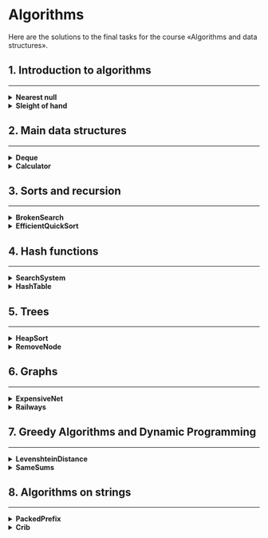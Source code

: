 # Algorithms

Here are the solutions to the final tasks for the course «Algorithms and data structures».

## 1. Introduction to algorithms

---
<details>
<summary>
<b>Nearest null</b>
</summary>

<a href="NearestNull.java">Code</a>

Timofey is looking for a place to build his house. The street where he wants to live has a length of n, meaning it consists of n identical consecutive plots. Each plot is either empty or already has a house built on it.

Sociable Timofey doesn't want to live far from other people on this street. Therefore, it is important for him to know the distance to the nearest empty plot for each plot. If the plot is empty, this distance will be zero – the distance to itself.

Help Timofey calculate the desired distances. You have a map of the street. The houses in Timofey's city were numbered in the order they were built, so their numbers on the map are not ordered in any way. Empty plots are marked with zeros.

<table>
    <tbody>
      <tr>
        <td><b>Input</b></td>
        <td><b>Output</b></td>
      </tr>
      <tr>
        <td>
            5
            <br>
            0 1 4 9 0
        </td>
        <td>
            -183
        </td>
      </tr>
    </tbody>
</table>

<b>Input format</b>

In the first line, the length of the street is given — n (1 ≤ n ≤ 106). The next line contains n integers, non-negative numbers representing the house numbers and indications of empty plots on the map (zeros). It is guaranteed that there is at least one zero in the sequence. The house numbers (positive numbers) are unique and do not exceed 10^9.

<b>Output format</b>

For each of the plots, output the distance to the nearest zero. Output the distances in a single line, separating them by spaces.
</details>

<details>
<summary>
<b>Sleight of hand</b>
</summary>

<a href="SleightOfHand.java">Code</a>

The game "Typing Speed Trainer" is a 4x4 grid of keys, each key containing either a dot or a digit from one to nine. The essence of the game is as follows: in each round, a combination of digits and dots appears on the field. At time t, the player must simultaneously press all the keys with the digit t.

If all the necessary keys are pressed at time t, the players earn one point. If there are no keys with the digit t on the field at time t, no winning point is awarded.

At any given moment, two players can press k keys each. Find the number of points that Gosha and Timofey can earn if they press the keys together. Let's consider an example where k=3.

Suppose t=1. In this case, one player must press two keys with the digit 1. To determine how many keys two players will press, we can use the formula: k*2. It turns out that the boys together will press six keys and earn a winning point.

When t=2, the two players need to press seven keys simultaneously. But this is beyond their capability: each can only press three keys. No winning point is awarded.

At t=3, each player needs to press one key. Success! Now Gosha and Timofey have a total of two winning points.

There are no other digits on the field. Therefore, in the next rounds where t=4...t=9, no winning points will be awarded. Thus, Gosha and Timofey will earn two points.

Find the number of points that Gosha and Timofey can earn if they press the keys together.

<table>
    <tbody>
      <tr>
        <td><b>Input</b></td>
        <td><b>Output</b></td>
      </tr>
      <tr>
        <td>
            3
            <br>
            1231
            <br>
            2..2
            <br>
            2..2
            <br>
            2..2
            <br>
        </td>
        <td>
            2
        </td>
      </tr>
    </tbody>
</table>

<b>Input format</b>

In the first line, an integer k is given (1 ≤ k ≤ 5).

The next four lines describe the configuration of the typing trainer, with 4 characters in each line. Each character is either a dot or a digit from 1 to 9. The symbols in each line are consecutive and not separated by spaces.

<b>Output format</b>

Output a single number - the maximum number of points that Gosha and Timofey can score.

</details>

## 2. Main data structures

---
<details>
<summary>
<b>Deque</b>
</summary>

<a href="Deque.java">Code</a>

Gosha implemented a data structure, a deque, with a maximum size determined by a given number. The methods push_back(x), push_front(x), pop_back(), and pop_front() were working correctly. However, when there were many elements in the deque, the program ran very slowly. The issue was that not all operations were executed in O(1) time. Help Gosha! Write an efficient implementation.

Note: Use a circular buffer in your implementation.

<table>
    <tbody>
      <tr>
        <td><b>Input</b></td>
        <td><b>Output</b></td>
      </tr>
      <tr>
        <td>
            4
            <br>
            4
            <br>
            push_front 861
            <br>
            push_front -819
            <br>
            pop_back
            <br>
            pop_back
        </td>
        <td>
            861
            <br>
            -819
        </td>
      </tr>
    </tbody>
</table>

<b>Input format</b>

The first line contains the number of commands, n — an integer not exceeding 100,000. The second line contains the number m — the maximum size of the deque, not exceeding 50,000. The following n lines contain one of the commands:

- push_back(value) – add an element to the end of the deque. If the deque already contains the maximum number of elements, output "error."
- push_front(value) – add an element to the beginning of the deque. If the deque already contains the maximum number of elements, output "error."
- pop_front() – output the first element of the deque and remove it. If the deque was empty, output "error."
- pop_back() – output the last element of the deque and remove it. If the deque was empty, output "error."

Value — an integer not exceeding 1000 in absolute value.

<b>Output format</b>

Output the result of each command on a separate line. For successful push_back(x) and push_front(x) commands, nothing needs to be printed.

<b> Work principle </b>

Using a circular buffer, as specified in the task. Implemented methods pop_front, pop_back(), push_front(int number), and push_back(int number).

<b> The proof of correctness </b>

For operations involving adding to the tail and removing from the head, we move clockwise. Therefore, the index is calculated as the remainder of division by the maximum. For operations involving adding to the head and removing from the tail, we move counterclockwise. Therefore, the index is calculated as n - 1, except when n = 0, as Java does not handle negative indices like Python.

<b> Time complexity </b>

Since I am using a regular array for adding elements, knowing the index will make the operations of adding and removing from it O(1). The overall complexity is O(n), where n is the number of commands given.

<b> Space complexity </b>

We store an array of n numbers in memory, along with the start and end indices, size, and maximum number of elements. The complexity is O(n).

</details>

<details>
<summary>
<b>Calculator</b>
</summary>

<a href="Calculator.java">Code</a>

The task is related to Reverse Polish Notation (RPN), also known as postfix notation. It is used for parsing arithmetic expressions. In postfix notation, operands are placed before the operation signs. Note regarding negative numbers and division: in this task, division refers to mathematical integer division. This means that rounding always occurs downwards. Specifically, if a / b = c, then b ⋅ c is the largest number that does not exceed a and simultaneously is divisible by b without a remainder. In this task, it is guaranteed that there is no division by a negative number.

Example 1: 3 4 + means 3 + 4 and equals 7.

Example 2: 12 5 / Since division is integer, the result will be 2.

Example 3: 10 2 4 * - means 10 - 2 * 4 and equals 2.

<table>
    <tbody>
      <tr>
        <td><b>Input</b></td>
        <td><b>Output</b></td>
      </tr>
      <tr>
        <td>
            2 1 + 3 *
        </td>
        <td>
            9
        </td>
      </tr>
    </tbody>
</table>

<b>Input format</b>

In the single line, an expression is given written in Reverse Polish Notation. Numbers and arithmetic operations are separated by spaces. The input may contain the operations: +, -, *, /, and numbers not exceeding 10 000 in absolute value. It is guaranteed that the value of intermediate expressions in the test data does not exceed 50 000 in absolute value.

<b>Output format</b>

Output a single number — the value of the expression.

<b> Work principle </b>


The task is implemented using a stack, which is needed to maintain the sequence of numbers. We check each element of the array passed to the `polishNotation` function. If it is a mathematical operation sign, we extract two elements from the stack, perform the required operation, and then save the result in the stack. Otherwise, we simply save the new number in the stack. In the end, there should be only one number left in the stack — the result of all operations.


<b> The proof of correctness </b>

As indicated by the condition, operands are placed before operation signs. Therefore, we need to use the Last In, First Out (LIFO) principle to satisfy this condition. A stack follows this principle. For multiplication and addition, the sequence of elements does not matter, so we do not need to save the second operand separately for their calculation. However, for division and subtraction, we need to maintain the order.




<b> Time complexity </b>

Adding to the stack has a time complexity of O(1). In the method, we iterate through all elements only once, so the overall complexity will be O(n), where n is the number of elements provided as input.

<b> Space complexity </b>

Since we only save numbers once, the stack will contain a maximum of n elements. The space complexity is O(n), where n is the number of elements provided as input.

</details>

## 3. Sorts and recursion

---
<details>
<summary>
<b>BrokenSearch</b>
</summary>

<a href="BrokenSearch.java">Code</a>

Alla made a mistake while copying from one data structure to another. She stored an array of numbers in a circular buffer. The array was sorted in ascending order, and an element could be found in it in logarithmic time. Alla copied the data from the circular buffer to a regular array but shifted the data of the original sorted sequence (while the array could still remain sorted). Nevertheless, it is necessary to provide the ability to find an element in it in O(log n) time. It can be assumed that the array contains only unique elements. You are required to implement a function that performs a search in the broken array. Please note that reading data and outputting the answer is not required.

<table>
    <tbody>
      <tr>
        <td><b>Input</b></td>
        <td><b>Output</b></td>
      </tr>
      <tr>
        <td>
            9
            <br>5
            <br>19 21 100 101 1 4 5 7 12
            <br>
            <br>
            2
            <br>
            1
            <br>
            5 1
            <br>
        </td>
        <td>
            <br>
            <br>
            1
        </td>
      </tr>
    </tbody>
</table>

<b>Input format</b>

The function takes an array of natural numbers and a target number k. The length of the array does not exceed 10,000. The elements of the array and the number k do not exceed 10,000 in value. In the examples: The first line contains the number n — the length of the array. The second line contains a positive number k — the target element. Then, in a single line, n natural numbers are written, separated by a space — the elements of the array.

<b>Output format</b>

The function should return the index of the element equal to k if such an element exists in the array (indexing starts from zero). If the element is not found, the function should return -1. It is not allowed to modify the array. To filter out inefficient solutions, your function will be executed between 100,000 and 1,000,000 times.

<b> Work principle </b>


The problem is implemented using a stack, which is necessary for maintaining the sequence of numbers. We check each element from the array passed to the `polishNotation` function. If it is a mathematical operation sign, we pop two elements from the stack, perform the required operation, and then save the result in the stack. Otherwise, we simply save the new number in the stack. In the end, there should be only one number left in the stack—the result of all operations.


<b> The proof of correctness </b>

If we look at the last element of the array, we can determine in which part the target element is located. Both parts are sorted according to the task condition. If the target number x is less than the end of the array, then if it exists, it is in the range from the beginning of the sorted part to the end of the array. If it is greater, then it is in the range from the beginning of the array to the beginning of the sorted part.




<b> Time complexity </b>

We know that the time complexity of binary search is O(log n). In the worst case, we may need to first traverse the entire array to find the beginning of the sorted part. If it turns out that the array is fully sorted (the beginning is at index 0), then we will need to traverse the entire array again. Therefore, the time complexity will be 2 * O(log n) = O(log n), as constant values are not considered in the asymptotic notation.

<b> Space complexity </b>


We store an array of n numbers in memory, along with the index of the beginning of the sorted part. The space complexity is O(n) for the array and O(log n) * 2 for the necessary memory for the recursion calls (calculated based on its depth).


</details>

<details>
<summary>
<b>EfficientQuickSort</b>
</summary>

<a href="EfficientQuickSort.java">Code</a>

Timofey decided to organize a programming competition to find talented interns. Problems have been selected, participants are registered, and tests are written. The remaining task is to determine how the winner will be determined at the end of the competition. Each participant has a unique login. When the competition is over, two indicators will be associated with each participant: the number of solved problems Pi and the penalty size Fi. The penalty is charged for unsuccessful attempts and the time spent on the problem.

Timofey decided to sort the results table as follows: when comparing two participants, the one with more solved problems will be ranked higher. In case of a tie in the number of solved problems, the participant with a smaller penalty comes first. If the penalties are also equal, the one with the login that comes earlier in alphabetical (lexicographical) order takes precedence.

Timofey ordered sweatshirts for the winners and went to the store the day before. In his absence, he entrusted you to implement the quicksort algorithm for the results table. Since Timofey loves competitive programming and dislikes wasting memory, your sorting implementation cannot consume O(n) additional memory for intermediate data (this modification of quicksort is called "in-place").

<table>
    <tbody>
      <tr>
        <td><b>Input</b></td>
        <td><b>Output</b></td>
      </tr>
      <tr>
        <td>
           5<br>
            alla 4 100<br>
            gena 6 1000<br>
            gosha 2 90<br>
            rita 2 90<br>
            timofey 4 80
        </td>
        <td>
            gena<br>
            timofey<br>
            alla<br>
            gosha<br>
            rita<br>
            <br>
        </td>
      </tr>
    </tbody>
</table>

<b>Input format</b>

The first line specifies the number of participants, n, where 1 ≤ n ≤ 100,000. Each of the next n lines contains information about one participant. The i-th participant is described by three parameters:

1. A unique login (a string of lowercase Latin letters with a length of at most 20).
2. The number of solved problems, Pi.
3. The penalty size, Fi.

Fi and Pi are integers ranging from 0 to 10^9.

<b>Output format</b>

For the sorted list of participants, output their logins one per line in the specified order.


<b> Work principle </b>


For the user, I created an additional class called User, which has three fields (name, number of solved problems, and penalty). Inside the class, I implemented a comparison method that returns a positive number if the user is greater and a negative number if the user is smaller. Within the sorting method, I iterate with two cursors from the beginning and the end of the array's sortable part. I move from left to right those users who are smaller than the pivot and from right to left those who are larger than the pivot. Recursively, I sort the right and left parts.



<b> The proof of correctness </b>

On each pass, the pivot element takes its correct position, as its final index will be equal to the number of elements to its right.




<b> Time complexity </b>

The worst-case time complexity will be O(n^2) if the pivot is consistently smaller or larger than all other parts. In practice, it is more likely to run in O(n log n) time, as the recursion depth is O(log n), and at each recursion step, there are O(n) operations.


<b> Space complexity </b>

We store an array of numbers 'n', the index of the beginning, and the end of the sortable parts in memory. The complexity is O(n) (as we modify the original array each time) + O(log n) for the stack space according to the recursion depth.


</details>

## 4. Hash functions

---
<details>
<summary>
<b>SearchSystem</b>
</summary>

<a href="SearchSystem.java">Code</a>

Timofey is developing his own search engine.

There are n documents, each representing text composed of words. A search index needs to be built based on these documents. The system will receive queries as input. The query is a set of words, and the goal is to output the 5 most relevant documents. The relevance of a document is evaluated as follows: for each unique word in the query, the number of occurrences of that word in the document is taken, and the numbers obtained for all words in the query are summed. The final sum is considered the relevance of the document. The higher the sum, the more the document fits the query. The sorting of documents in the output is done in descending order of relevance. If the relevance of documents is the same, they are sorted in ascending order of their ordinal numbers in the database (i.e., in the input data). Consider cases where queries consist of words that occur in a small number of documents. What if one word occurs many times in one document?

<table>
    <tbody>
      <tr>
        <td><b>Input</b></td>
        <td><b>Output</b></td>
      </tr>
      <tr>
        <td>
            3<br>
            i love coffee<br>
            coffee with milk and sugar<br>
            free tea for everyone<br>
            3<br>
            i like black coffee without milk<br>
            everyone loves new year<br>
            mary likes black coffee without milk<br>
        </td>
        <td>
            1 2<br>
            3<br>
            2 1<br>
            <br>
            <br>
            <br>
            <br>
            <br>
        </td>
      </tr>
    </tbody>
</table>

<b>Input format</b>

In the first line, a natural number n is given, representing the number of documents in the database (1 ≤ n ≤ 10^4).

Then, in the next n lines, the documents are provided, one per line. Each document consists of multiple words separated by a single space and consists of lowercase Latin letters. The length of one text does not exceed 1000 characters. The text is never empty.

The next line contains the number of queries, m, as a natural number (1 ≤ m ≤ 10^4). In the following m lines, the queries are given, one per line. Each query consists of one or several words. The query is not empty. Words are separated by a single space and consist of lowercase Latin letters. The number of characters in a query does not exceed 100.

<b>Output format</b>

For each query, output on one line the numbers of the five most relevant documents. If fewer than five documents are found, output as many as were found. Do not output documents with a relevance of 0.

<b> Work principle </b>


That's a reasonable approach. It seems like you're creating a mapping structure to efficiently retrieve and compute relevance scores for each word in each document. Then, for each query, you're calculating the relevance scores based on the occurrences of unique words in the query and sorting the documents based on these scores.

Remember that this approach assumes that the relevance of a document to a query is solely based on the sum of occurrences of words. Depending on your use case, you might want to consider more advanced techniques, such as TF-IDF (Term Frequency-Inverse Document Frequency) or machine learning models, to improve the accuracy of your search engine.



<b> The proof of correctness </b>

Since, during the reading of all the documents, we prepared an intermediate map with the occurrences of each word, we don't need to look at the documents each time and recount the occurrences. This speeds up the search.





<b> Time complexity </b>

First, we iterate over all documents (n), then for each search query (number of search queries - m), we iterate over its unique words. The operations of retrieving and entering into the map are O(1). In the worst case, all unique words will be contained in all documents (n). After that, we search for the maximum values in the documents that contain at least part of the query, in the worst case, they will be contained in all documents (n). So, it becomes O(n + nm + 5n) -> O(6n + nm) -> O(n + nm).

<b> Space complexity </b>

The complexity of the solution is O(n + m), where n is the number of unique words in all documents, and m is the number of documents, as in the worst case, at least one sought-after word will be in all documents. <br>

</details>

<details>
<summary>
<b>HashTable</b>
</summary>

<a href="HashTable.java">Code</a>

Timofey, being a good manager, keeps information about his employees' salaries in a database and updates it regularly. He assigned you to write an implementation of a hash table to store the database with employees' salaries.

The hash table should support the following operations:

- put key value –– adding a key-value pair. If the given key already exists in the table, the corresponding value is updated.
- get key –— retrieving the value by key. If the key is not in the table, output "None". Otherwise, output the found value.
- delete key –— removing a key from the table. If there is no such key, output "None". Otherwise, output the stored value for the given key and delete the key.

The table stores unique keys.

Implementation requirements:

- Do not use existing implementations of hash tables in programming languages (std::unordered_map in C++, dict in Python, HashMap in Java, etc.).
- Resolve collisions using either the chaining method or open addressing.
- All operations should be performed in O(1) on average.
- Supporting rehashing and scaling of the hash table is not required.
- Keys and values, employee IDs, and their salaries are integers. There is no need to support arbitrary hashable types.

<table>
    <tbody>
      <tr>
        <td><b>Input</b></td>
        <td><b>Output</b></td>
      </tr>
      <tr>
        <td>
            8<br>
            get 9<br>
            delete 9<br>
            put 9 1<br>
            get 9<br>
            put 9 2<br>
            get 9<br>
            put 9 3<br>
            get 9<br>
        </td>
        <td>
            None<br>
            None<br>
            1<br>
            2<br>
            3<br>
            <br>
            <br>
            <br>
            <br>
        </td>
      </tr>
    </tbody>
</table>

<b>Input format</b>

The first line contains the total number of queries to the table, n (1≤ n≤ 10^6). The following n  lines contain queries, which can be of three types: get, put, delete, as described in the task.

All keys and values are integers, not exceeding 10^9 in absolute value. Numbers can be negative as well.

For any sequence of commands, the number of keys in the hash table cannot exceed 10^5.

<b>Output format</b>

For each query of type get and delete, output the corresponding answer on a separate line.

<b> Work principle </b>


I implemented a map using the method of resolving collisions with chaining. When adding a value, I first check if there is already a key in the list. If it exists, I update its value. If not, I create a new node and store it as the head of the linked list.

To retrieve a value, I calculate the bucket number and search for the desired key throughout the linked list in that bucket. If the key is found, I return the associated value. If not, I return None.

For the delete operation, I search for the required key. If the node was at the beginning of the list, I save the new head in the bucket. If it's in the middle, I cut out the node, preserving the reference to the next one in the previous node.


<b> The proof of correctness </b>

To distribute values more evenly, the size of the array is chosen as 2 to the power of 16. The bucket number is determined using bitwise AND.




<b> Time complexity </b>

All nodes are stored in the array. The speed of reading and adding an element to the array is O(1). With good distribution, search, deletion, and addition will cost O(1). Therefore, for n commands, the complexity will be O(n).


<b> Space complexity </b>

In the worst case, all commands will involve adding data to the array, and the complexity will be O(n), where n is the number of commands.


</details>

## 5. Trees

---

<details>
<summary>
<b>HeapSort</b>
</summary>

<a href="HeapSort.java">Code</a>

In this task, you need to implement heap sort. The heap should also be implemented independently; using existing language implementations is not allowed. It is recommended to first solve problems related to heapify operations (sifting down and up).

Timotheus decided to organize a programming competition to find talented interns. The problems have been selected, participants have been registered, and tests have been written. Now it remains to figure out how to determine the winner at the end of the competition.

Each participant has a unique login. When the competition is over, two indicators will be associated with each participant: the number of solved problems \( P_i \) and the penalty size \( F_i \). The penalty is charged for unsuccessful attempts and the time spent on the problem.

Timotheus decided to sort the results table as follows: when comparing two participants, the one with more solved problems comes first. In case of a tie in the number of solved problems, the participant with a smaller penalty comes first. If the penalties are also equal, the one whose login comes first in alphabetical (lexicographic) order is placed first.

Timotheus ordered sweatshirts for the winners and went to the store the day before. In his absence, he entrusted you to implement the heapsort algorithm for the results table.

<table>
    <tbody>
      <tr>
        <td><b>Input</b></td>
        <td><b>Output</b></td>
      </tr>
      <tr>
        <td>
            5<br>
            alla 4 100<br>
            gena 6 1000<br>
            gosha 2 90<br>
            rita 2 90<br>
            timofey 4 80<br>
        </td>
        <td>
            gena<br>
            timofey<br>
            alla<br>
            gosha<br>
            rita<br>
            <br>
        </td>
      </tr>
    </tbody>
</table>

<b>Input format</b>

The first line contains the number of participants n, 1 ≤ n ≤ 100 000. In each of the next \( n \) lines, information about one participant is provided. The \( i \)-th participant is described by three parameters:

- A unique login (a string of lowercase Latin letters with a length of at most 20).
- The number of problems solved P_i.
- The penalty F_i.

Both F_i and P_i are integers in the range from 0 to 10^9.

<b>Output format</b>

For the sorted list of participants, output their logins one per line in the given order.

<b> Work principle </b>


Heap sort is implemented using a binary heap. Initially, all elements are added to the tree using sift-up (swapping child and parent if the child is greater than the parent). Then, the root is removed each time (which is the first element), replaced with the last element, and sifted down (swapping parent and child if the parent is smaller than the child) until there are no more elements. A compareTo method is written to compare elements.


<b> The proof of correctness </b>

The properties of a max heap are such that the largest element is always at the root. Every time we extract and remove it, a sift-down operation is performed, which restores the heap property.





<b> Time complexity </b>

For each element, two operations are performed: insertion with sift-up and removal with sift-down. Sifting operations have a time complexity of O(log n) since, at each level, only one element comparison is made. Therefore, the overall time complexity is O(n * 2 log n) -> O(n log n).


<b> Space complexity </b>

An array is required to store a tree that contains n elements for sorting. The spatial complexity is O(n).

</details>

<details>
<summary>
<b>RemoveNode</b>
</summary>

<a href="RemoveNode.java">Code</a>

Given a binary search tree storing unique integer keys, find the node with a specified key and remove it from the tree, ensuring that the tree remains a valid binary search tree. If the key is not present in the tree, there is no need to modify the tree. The function takes the root of the tree and the key to be deleted as input and should return the root of the modified tree. The time complexity of the node deletion should be O(h), where h is the height of the tree. Creating new nodes is not allowed.


<b>Input format</b>

The keys of the tree are natural numbers not exceeding 10^9. In the final solution, there is no need to define your own structure/class describing the tree node.


<b> Work principle </b>


First, I check if there is a tree at all. Then, I search for the element that needs to be replaced, and its parent node. If the element is not present, I do nothing and return the root.
If the element is present, I check if it is possible to find a replacement element. If there is a left part, I search for the rightmost element in it. If there is no left part but there is a right part, I search for the leftmost element in it. For replacement elements, there are two cases: when there is at least one vertex between the replacement element and the element to be deleted, and when the replacement element comes immediately after the vertex. Depending on this, I set the new children in the replacement element. If there is neither a left nor a right part, the replacement element remains null.
If the replacement element has no parent, it means we are deleting the root and return the replacement element. If there is a parent, I set the replacement element as the required child.


<b> The proof of correctness </b>

To delete an element and preserve the tree structure, you need to replace it with an element that will correctly separate the two remaining subtrees. This should be the largest element from the left part or the smallest from the right.



<b> Time complexity </b>

First, we search for the required element in O(H) in the worst case, where H is the height of the tree. If it's O(H), then it's a leaf with no children, and the replacement element will be null, so the complexity won't change. If the element is in the middle, we search for it in O(H - n), the height of the subtree. Then we search for the replacement element in O(n). In the end, O(H - n + n) -> O(H).

<b> Space complexity </b>

Saving the element to be deleted along with its parent and the replacement element with its parent separately. Complexity O(4) -> O(1).


</details>

## 6. Graphs

---

<details>
<summary>
<b>ExpensiveNet</b>
</summary>

<a href="ExpensiveNet.java">Code</a>

Timofey decided to connect all computers in his company into a single network. To achieve this, he came up with the idea of building a minimum spanning tree to use resources more efficiently.

However, news came from the management that the allocated budget for the network turned out to be very large, and it urgently needs to be spent. Therefore, Timofey is now interested in finding not the minimum, but the maximum spanning trees.

He has assigned you the task of finding the weight of such a maximum spanning tree in an undirected graph that represents the office layout.

<table>
    <tbody>
      <tr>
        <td><b>Input</b></td>
        <td><b>Output</b></td>
      </tr>
      <tr>
        <td>
            4 4<br>
            1 2 5<br>
            1 3 6<br>
            2 4 8<br>
            3 4 3<br>
        </td>
        <td>
            19<br>
            <br>
            <br>
            <br>
            <br>
        </td>
      </tr>
    </tbody>
</table>

<b>Input format</b>

The first line contains the number of vertices n and edges m in the graph (1 ≤ n ≤ 1000, 0 ≤ m ≤ 100000).

Each of the next m lines describes an edge with three numbers u, v, w. u and v are the vertices connected by this edge, and w is its weight (1 ≤ u, v ≤ n, 0 ≤ w ≤ 10000). The graph may contain loops and multiple edges. The graph may be disconnected.

<b>Output format</b>

If a maximum spanning tree exists, output its weight. Otherwise, (if the graph has multiple connected components), output the phrase "Oops! I did it again."

<b> Work principle </b>


To build a spanning tree, I used Prim's algorithm. There is a set of vertices that are already in the tree and a set for those that are not yet added. Additionally, a map with edges and their weights is created. When I add a vertex to the added set, I also add all its edges to the map. Then, I search for the largest value in this map for the vertices that are not yet in the added set. I repeat this process until there are no more edges or vertices. If there are remaining vertices but no more edges, it means there are multiple connected components in the graph.



<b> The proof of correctness </b>

Since we keep track of both visited and unvisited vertices, we can determine if we have added all vertices exactly once to the spanning tree.




<b> Time complexity </b>

The complexity of the algorithm is O(log(V) * E) since it utilizes a priority queue, where insertion and deletion operations are performed in O(logV) time. Here, V is the number of vertices, and E is the number of edges in the graph.


<b> Space complexity </b>

There is a matrix to store the graph (V*V), a priority queue to store the edges (E), and an array to store information about added vertices (V). Therefore, the spatial complexity is O(V^2 + E + V) -> O(V^2 + E), where V is the number of vertices, and E is the number of edges in the graph.



</details>

<details>
<summary>
<b>Railways</b>
</summary>

<a href="Railways.java">Code</a>

In country X, there are n cities numbered from 1 to n. The capital of the country has the number n. Iron roads connect the cities.

However, the roads can be of two types based on the width of the track. Any train can only travel on one type of track. Conventionally, one type of road is marked as R, and the other as B. This means that if the route from one city to another has both R-type and B-type roads, then no train will be able to travel on this route. One can travel from one city to another only on a route consisting exclusively of R-type roads or only of B-type roads.

But that's not all. In country X, you can only move along the roads from a city with a smaller number to a city with a larger number. This explains the large influx of residents to the capital, which has the number n.

The map of iron roads is called optimal if there is no pair of cities A and B such that it is possible to reach from A to B both via R-type roads and via B-type roads. In other words, for any pair of cities, it is true that from the city with a smaller number to the city with a larger number, you can only travel on roads of a certain type, or it is impossible to build a route at all. Determine whether the given map is optimal.

<table>
    <tbody>
      <tr>
        <td><b>Input</b></td>
        <td><b>Output</b></td>
      </tr>
      <tr>
        <td>
            3<br>
            RB<br>
            R<br>
        </td>
        <td>
            NO<br>
            <br>
            <br>
        </td>
      </tr>
    </tbody>
</table>

<b>Input format</b>

The first line contains the number n (1 ≤ n ≤ 5000) — the number of cities in the country. The map of iron roads is then provided in the following format.

The map is represented by n-1 lines. In the i-th line, roads from city i to cities i+1, i+2, ..., n are described. The line contains n - i characters, each of which is either R or B. If the j-th character of the i-th line is "B", then there is a road of type "B" from city i to city i + j. Similarly, for the type "R".

<b>Output format</b>

Output "YES" if the map is optimal, and "NO" otherwise.

<b> Work principle </b>


The cycle detection is performed using DFS. If during the verification of vertices, one of them turns out to be gray (i.e., the work with it is not yet finished), then there is a cycle in the graph.


<b> The proof of correctness </b>

We know that a directed graph is given, where all edges are directed in one direction from the city with a smaller number to the larger one. Since we have two types of roads to distinguish them, we can reverse the 'B' type from the last vertex to the first one. This way, R-roads will be directed from the smaller city to the larger one, and B-roads will be directed from the larger city to the smaller one. If we do this, in graphs where there are at least two paths to any vertex, cycles will appear.




<b> Time complexity </b>

Since the graph is represented as adjacency lists, the complexity of DFS will be O(V + E), where V is the number of vertices, and E is the number of edges in the graph.

<b> Space complexity </b>

To implement DFS without recursion, a stack is required, which will, at some point, contain all the vertices of the graph. Additionally, we store the graph as a list of lists. Therefore, the spatial complexity will be O(V + E), where V is the number of vertices, and E is the number of edges in the graph.


</details>

## 7. Greedy Algorithms and Dynamic Programming

---

<details>
<summary>
<b>LevenshteinDistance</b>
</summary>

<a href="LevenshteinDistance.java">Code</a>

The Levenshtein distance between two strings, s and t, is defined as the number of atomic changes required to transform one string into the other. Atomic changes include deleting one character, inserting one character, and replacing one character with another.

Find the Levenshtein distance for the given pair of strings.

<table>
    <tbody>
      <tr>
        <td><b>Input</b></td>
        <td><b>Output</b></td>
      </tr>
      <tr>
        <td>
            abacaba<br>
            abaabc<br>
        </td>
        <td>
            2<br>
            <br>
        </td>
      </tr>
    </tbody>
</table>

<b>Input format</b>

The first line contains the string "s," and the second line contains the string "t." The lengths of both strings do not exceed 1000. The strings consist of lowercase Latin letters.

<b>Output format</b>

Output a single number — the distance between the strings.

<b> Work principle </b>


We need a two-dimensional matrix, but since the calculations are done along the last row, we will only store it.
The base case is dp[j] = j. Fill in the first row like this. Then the zero element will be equal to i -> the ordinal number of the loop.
The transition of the dynamics is to compare the values currentDp[j-1] + 1, dp[j] + 1, and dp[j-1] + 1 (if the letters are not equal) / dp[j-1] (if they are equal).
Choose the smallest number.
The answer to the original question will be contained in the cell dp[length of the second word].


<b> The proof of correctness </b>

The first line, dp[j] = j -> to get a string from an empty one, you need to perform j insertion operations. The first symbol of subsequent lines dp[0] = i -> to get an empty string from the current one, you need to perform i deletion operations.

If both strings are not empty:
- If the characters are equal, it means we haven't changed the last character, so we performed D(i - 1, j - 1) operations.
- If they are not equal, then we changed the last character once, so it's D(i - 1, j - 1) + 1.


<b> Time complexity </b>

To calculate, we use a nested loop based on the size of each of the strings being investigated (n and m). The complexity is O(n * m).

<b> Space complexity </b>

A supplementary array `dp` is required, with a length equal to the length of one of the strings being considered (n). We also store a temporary array in memory to fill the new row (n) and the actual strings (n and m). The complexity is O(3n + m) -> O(n + m).

</details>

<details>
<summary>
<b>SameSums</b>
</summary>

<a href="SameSums.java">Code</a>

Algos organized a table tennis tournament. Gosha won n matches, earning a certain number of points for each of them. Gosha became curious whether it is possible to split all the points he earned during the tournament into two parts so that the sum in each part is the same.

<table>
    <tbody>
      <tr>
        <td><b>Input</b></td>
        <td><b>Output</b></td>
      </tr>
      <tr>
        <td>
            4<br>
            1 5 7 1<br>
        </td>
        <td>
            True<br>
            <br>
        </td>
      </tr>
    </tbody>
</table>

<b>Input format</b>

The first line contains an integer n (0 ≤ n ≤ 300), which is the number of won matches.

The second line contains n non-negative integers separated by a space, each of which does not exceed 300, representing the points earned in each match.

<b>Output format</b>

You need to output True if it is possible to make such a split, otherwise, output False.

<b> Work principle </b>


The array `dp` stores information about whether it is possible or not to compose a number equal to the index of the current element i from the elements of the `numbers` array. The `dp` array contains the count of values equal to half the sum of all numbers in the `numbers` array (median) + 1.
The base case is dp[0] = true.
The dynamic transition is as follows: for each element from `numbers`, iterate through `dp`. If dp[i] = true, add the current element from `numbers` to i.
The answer to the original question will be contained in the dp[median] cell.



<b> The proof of correctness </b>

If the element dp[i] = true, it means that it is possible to compose the sum i from the numbers without considering the current number. Add the current number to i if it does not go beyond the array boundaries, mark it in dp. In the end, after going through all the numbers, if dp[median] = true, it means that it is possible to compose the desired sum.





<b> Time complexity </b>

To calculate, iterate over all numbers (n) through the dp array (m). The time complexity is O(n * m).

<b> Space complexity </b>

Store all numbers (n), and also require an array dp to store the results of intermediate calculations (m). The spatial complexity is O(n + m).

</details>

## 8. Algorithms on strings

---

<details>
<summary>
<b>PackedPrefix</b>
</summary>

<a href="PackedPrefix.java">Code</a>

You are given strings in a packed form. Let's define a packed string (PS) recursively. A string consisting only of lowercase letters of the English alphabet is a PS. If A and B are correct PS, then AB is also a PS. If A is a PS and n is a single-digit natural number, then n[A] is also a PS. In this case, the notation n[A] means that when unpacking the string A, it is repeated n times in a row. Find the longest common prefix of unpacked strings and output it (in the unpacked form).

<table>
    <tbody>
      <tr>
        <td><b>Input</b></td>
        <td><b>Output</b></td>
      </tr>
      <tr>
        <td>
            3<br>
            2[a]2[ab]<br>
            3[a]2[r2[t]]<br>
            a2[aa3[b]]<br>
        </td>
        <td>
            aaa<br>
            <br>
            <br>
            <br>
</td>
      </tr>
    </tbody>
</table>

<b>Input format</b>

The first line contains the number n (1 ≤ n ≤ 1000) — the number of strings.

Then, in the next n lines, there are packed strings. It is guaranteed that these strings are correct, meaning they satisfy the specified recursive definition. The length of the strings after unpacking does not exceed 10^5.

<b>Output format</b>

Output the largest common prefix of the unpacked strings.

<b> Work principle </b>


To unpack the string, I use a stack with a list of characters and a stack with numbers - the number of repetitions. I go through each character in the string. If it is a number, then I add a new list to the stack of characters, and this number to the stack of numbers. If it is a character, I check if there are elements in the stack. If it is empty, it means that the current character does not need to be repeated, and I can add it to the final result. If there are elements, it means that they need to be repeated, so I add the character to the top list in the stack.

If the character is a closing bracket, it means that I need to extract the top list from the stack and add it to the resulting string, repeating it n times.

To determine the common prefix, I use a simple loop based on the number of characters in the smallest string and a counter. If all characters are equal, I look at the next one. If not, the loop is broken, and the current value of the counter is output.

<b> The proof of correctness </b>

To correctly unpack the string, we need to use the Last-In-First-Out (LIFO) principle, which is the foundation of a stack.



<b> Time complexity </b>

To unpack the string, we use a loop over all characters of the string n.
For finding the prefix, we use a loop over all characters of the smallest string, which will also be equal to n.
Thus, the time complexity will be O(2n * x) -> O(n * x), where x is the number of strings to compare, and n is the average number of characters in a string.

<b> Space complexity </b>

We need a stack of numbers and a stack of characters, the total number of characters in which will be n. Also, we store the resulting string in a StringBuilder format and a list of all prepared strings for finding the prefix.
The space complexity is O(x * n), where x is the number of strings to compare, and n is the average number of characters in a string.

</details>

<details>
<summary>
<b>Crib</b>
</summary>

<a href="Crib.java">Code</a>

Vasya is preparing for an algorithms exam and, just in case, is writing cheat sheets. To fit as much information as possible, he does not separate words with spaces. As a result, he gets one very long string. To avoid getting confused during the exam due to nervousness, he asks you to write a program that, given this long string and a set of permissible words, determines whether the text can be split into separate words from the set.

More formally: given the text T and a set of strings s1, ..., sn. It is necessary to determine whether T can be represented as sk1sk2...skr, where ki are the indices of strings. Indices can be repeated. String si can appear any number of times in the text T partitioning. It is not necessary to use all strings for the partitioning. Strings can appear in any order.

<table>
    <tbody>
      <tr>
        <td><b>Input</b></td>
        <td><b>Output</b></td>
      </tr>
      <tr>
        <td>
            examiwillpasstheexam<br>
            5<br>
            will<br>
            pass<br>
            the<br>
            exam<br>
            i<br>
        </td>
        <td>
            YES<br>
            <br>
            <br>
            <br>
            <br>
            <br>
            <br>
        </td>
      </tr>
    </tbody>
</table>

**Input format:**

The first line contains the text T that needs to be split into words. The length of T does not exceed 100100. The text consists of lowercase English letters.

The second line contains the number of allowable words 1 ≤ n ≤ 100.

The next n lines contain the words themselves, consisting of lowercase Latin letters. The length of each word does not exceed 100.

**Output format:**

Output "YES" if the text can be split into words from the given dictionary, or "NO" otherwise.

**Work principle:**

Build a trie. Then, using it, iterate through the given set of characters using dynamic programming.
The dp array will store a boolean value, which indicates whether the current character is a potential word start or not.
Iterate through all characters in the set in a loop. If the current character is a potential word start, we need to find the beginning of the next word. First, set the current node of the tree as its root.
Next, iterate through the loop, starting from the potential word start to the end of the array.
If the character is in the Children of the current node, check if this character is the end of a word. If yes, set the next character as a potential word start in dp. If the character is not present, break the loop.
In the end, if it is possible to form a chain of the specified words without gaps from the set of characters, then the last element in the dp array will be true.

**The proof of correctness:**

We use a trie to save memory. If the isWord field is true, it means a correct word can be formed along the specified path.
We use this to find all possible word options and the index of the potential beginning of a new word.

**Time complexity:**

Building the trie requires O(n), where n is the total number of characters in all words. Searching for potential words requires two loops - the first one over all characters in the given sequence m, the second one inside the first over part of the sequence. In the worst case, searching for all potential words takes O(n^2).

**Space complexity:**

Additional memory is required to store the examined string and all potential words in the form of a tree. The size of the tree is O(n * m), where n is the maximum length of a word, and m is the number of letters in the alphabet.

</details>
